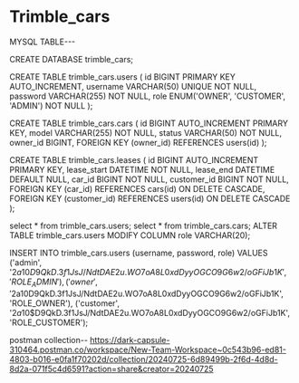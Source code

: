 # Trimble_cars

MYSQL TABLE---

CREATE DATABASE trimble_cars;


CREATE TABLE trimble_cars.users (
    id BIGINT PRIMARY KEY AUTO_INCREMENT,
    username VARCHAR(50) UNIQUE NOT NULL,
    password VARCHAR(255) NOT NULL,
    role ENUM('OWNER', 'CUSTOMER', 'ADMIN') NOT NULL
);


CREATE TABLE trimble_cars.cars (
    id BIGINT AUTO_INCREMENT PRIMARY KEY,
    model VARCHAR(255) NOT NULL,
    status VARCHAR(50) NOT NULL,
    owner_id BIGINT,
    FOREIGN KEY (owner_id) REFERENCES users(id)
);


CREATE TABLE trimble_cars.leases (
    id BIGINT AUTO_INCREMENT PRIMARY KEY,
    lease_start DATETIME NOT NULL,
    lease_end DATETIME DEFAULT NULL,
    car_id BIGINT NOT NULL,
    customer_id BIGINT NOT NULL,
    FOREIGN KEY (car_id) REFERENCES cars(id) ON DELETE CASCADE,
    FOREIGN KEY (customer_id) REFERENCES users(id) ON DELETE CASCADE
);


select * from trimble_cars.users;
select * from trimble_cars.cars;
ALTER TABLE trimble_cars.users MODIFY COLUMN role VARCHAR(20);

INSERT INTO trimble_cars.users (username, password, role) VALUES 
('admin', '$2a$10$D9QkD.3f1JsJ/NdtDAE2u.WO7oA8L0xdDyyOGCO9G6w2/oGFiJb1K', 'ROLE_ADMIN'),
('owner', '$2a$10$D9QkD.3f1JsJ/NdtDAE2u.WO7oA8L0xdDyyOGCO9G6w2/oGFiJb1K', 'ROLE_OWNER'),
('customer', '$2a$10$D9QkD.3f1JsJ/NdtDAE2u.WO7oA8L0xdDyyOGCO9G6w2/oGFiJb1K', 'ROLE_CUSTOMER');



postman collection--
https://dark-capsule-310464.postman.co/workspace/New-Team-Workspace~0c543b96-ed81-4803-b016-e0fa1f70202d/collection/20240725-6d89499b-2f6d-4d8d-8d2a-071f5c4d6591?action=share&creator=20240725
